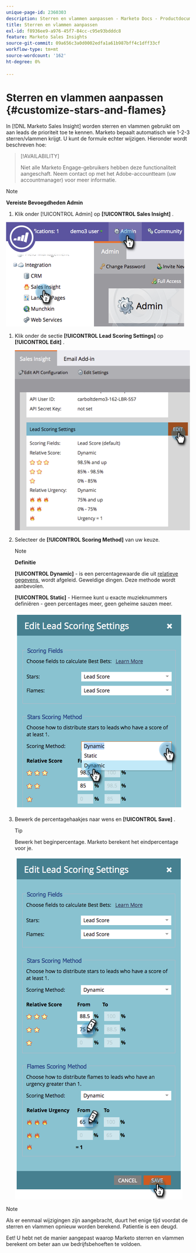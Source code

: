 ```yaml
---
unique-page-id: 2360303
description: Sterren en vlammen aanpassen - Marketo Docs - Productdocumentatie
title: Sterren en vlammen aanpassen
exl-id: f8936ee9-a976-45f7-84cc-c95e93bdddc8
feature: Marketo Sales Insights
source-git-commit: 09a656c3a0d0002edfa1a61b987bff4c1dff33cf
workflow-type: tm+mt
source-wordcount: '162'
ht-degree: 0%

---
```


# Sterren en vlammen aanpassen {#customize-stars-and-flames}

In [!DNL Marketo Sales Insight] worden sterren en vlammen gebruikt om aan leads de prioriteit toe te kennen. Marketo bepaalt automatisch wie 1-2-3 sterren/vlammen krijgt. U kunt de formule echter wijzigen. Hieronder wordt beschreven hoe:

>[!AVAILABILITY]
>
>Niet alle Marketo Engage-gebruikers hebben deze functionaliteit aangeschaft. Neem contact op met het Adobe-accountteam (uw accountmanager) voor meer informatie.

>[!NOTE]
>
>**Vereiste Bevoegdheden Admin**

1. Klik onder [!UICONTROL Admin] op **[!UICONTROL Sales Insight]** .

![](assets/image2014-9-16-13-3a38-3a6.png)

1. Klik onder de sectie **[!UICONTROL Lead Scoring Settings]** op **[!UICONTROL Edit]** .

   ![](assets/image2014-9-16-13-3a38-3a17.png)

1. Selecteer de **[!UICONTROL Scoring Method]** van uw keuze.

   >[!NOTE]
   >
   >**Definitie**
   >
   >**[!UICONTROL Dynamic]** - is een percentagewaarde die uit [&#x200B; relatieve gegevens &#x200B;](/help/marketo/product-docs/marketo-sales-insight/msi-for-salesforce/features/stars-and-flames/priority-urgency-relative-score-and-best-bets.md) wordt afgeleid. Geweldige dingen. Deze methode wordt aanbevolen.
   >
   >**[!UICONTROL Static]** - Hiermee kunt u exacte muzieknummers definiëren - geen percentages meer, geen geheime sauzen meer.

   ![](assets/image2014-9-16-13-3a38-3a31.png)

1. Bewerk de percentagehaakjes naar wens en **[!UICONTROL Save]** .

   >[!TIP]
   >
   >Bewerk het beginpercentage. Marketo berekent het eindpercentage voor je.

   ![](assets/image2014-9-16-13-3a38-3a49.png)

>[!NOTE]
>
>Als er eenmaal wijzigingen zijn aangebracht, duurt het enige tijd voordat de sterren en vlammen opnieuw worden berekend. Patientie is een deugd.

Eet! U hebt net de manier aangepast waarop Marketo sterren en vlammen berekent om beter aan uw bedrijfsbehoeften te voldoen.
